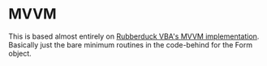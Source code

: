 # MVVM
This is based almost entirely on [Rubberduck VBA's MVVM implementation](https://rubberduckvba.wordpress.com/2017/10/25/userform1-show/). Basically just the bare minimum routines in the code-behind for the Form object.